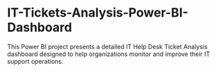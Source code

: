 # IT-Tickets-Analysis-Power-BI-Dashboard
This Power BI project presents a detailed IT Help Desk Ticket Analysis dashboard designed to help organizations monitor and improve their IT support operations.
